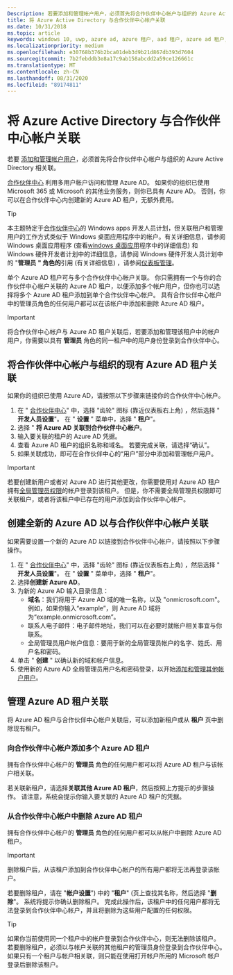 ```yaml
---
Description: 若要添加和管理帐户用户，必须首先将合作伙伴中心帐户与组织的 Azure Active Directory 相关联。
title: 将 Azure Active Directory 与合作伙伴中心帐户关联
ms.date: 10/31/2018
ms.topic: article
keywords: windows 10, uwp, azure ad, azure 租户, aad 租户, azure ad 租户, 租户管理, 租户
ms.localizationpriority: medium
ms.openlocfilehash: e30768b376b2bca01deb3d9b21d867db393d7604
ms.sourcegitcommit: 7b2febddb3e8a17c9ab158abcdd2a59ce126661c
ms.translationtype: MT
ms.contentlocale: zh-CN
ms.lasthandoff: 08/31/2020
ms.locfileid: "89174811"
---
```

# <a name="associate-azure-active-directory-with-your-partner-center-account"></a>将 Azure Active Directory 与合作伙伴中心帐户关联

若要 [添加和管理帐户用户](add-users-groups-and-azure-ad-applications.md)，必须首先将合作伙伴中心帐户与组织的 Azure Active Directory 相关联。 

[合作伙伴中心](https://partner.microsoft.com/dashboard) 利用多用户帐户访问和管理 Azure AD。 如果你的组织已使用 Microsoft 365 或 Microsoft 的其他业务服务，则你已具有 Azure AD。 否则，你可以在合作伙伴中心内创建新的 Azure AD 租户，无额外费用。

> [!TIP]
> 本主题特定于[合作伙伴中心](https://partner.microsoft.com/dashboard)的 Windows apps 开发人员计划，但关联租户和管理用户的工作方式类似于 Windows 桌面应用程序中的帐户。有关详细信息，请参阅 Windows 桌面应用程序 (查看[windows 桌面应用](/windows/desktop/appxpkg/windows-desktop-application-program#add-and-manage-account-users)程序中的详细信息) 和 Windows 硬件开发者计划中的详细信息，请参阅 Windows 硬件开发人员计划中的 "**管理员** **" 角色的**引用 (有关详细信息) ，请参阅[仪表板管理](/windows-hardware/drivers/dashboard/dashboard-administration)。

单个 Azure AD 租户可与多个合作伙伴中心帐户关联。 你只需拥有一个与你的合作伙伴中心帐户关联的 Azure AD 租户，以便添加多个帐户用户，但你也可以选择将多个 Azure AD 租户添加到单个合作伙伴中心帐户。 具有合作伙伴中心帐户中的管理员角色的任何用户都可以在该帐户中添加和删除 Azure AD 租户。

> [!IMPORTANT]
> 将合作伙伴中心帐户与 Azure AD 租户关联后，若要添加和管理该租户中的帐户用户，你需要以具有 **管理员** 角色的同一租户中的用户身份登录到合作伙伴中心。


## <a name="associate-your-partner-center-account-with-your-organizations-existing-azure-ad-tenant"></a>将合作伙伴中心帐户与组织的现有 Azure AD 租户关联

如果你的组织已使用 Azure AD，请按照以下步骤来链接你的合作伙伴中心帐户。

1.  在 " [合作伙伴中心](https://partner.microsoft.com/dashboard)" 中，选择 "齿轮" 图标 (靠近仪表板右上角) ，然后选择 " **开发人员设置**"。 在 " **设置** " 菜单中，选择 " **租户**"。
2.  选择 " **将 Azure AD 关联到合作伙伴中心帐户**。
3.  输入要关联的租户的 Azure AD 凭据。
4.  查看 Azure AD 租户的组织名称和域名。 若要完成关联，请选择“确认”。
5.  如果关联成功，即可在合作伙伴中心的“用户”部分中添加和管理帐户用户。

> [!IMPORTANT]
> 若要创建新用户或者对 Azure AD 进行其他更改，你需要使用对 Azure AD 租户拥有[全局管理员权限](/azure/active-directory/users-groups-roles/directory-assign-admin-roles)的帐户登录到该租户。 但是，你不需要全局管理员权限即可关联租户，或者将该租户中已存在的用户添加到合作伙伴中心帐户。


## <a name="create-a-brand-new-azure-ad-to-associate-with-your-partner-center-account"></a>创建全新的 Azure AD 以与合作伙伴中心帐户关联

如果需要设置一个新的 Azure AD 以链接到合作伙伴中心帐户，请按照以下步骤操作。

1.  在 " [合作伙伴中心](https://partner.microsoft.com/dashboard)" 中，选择 "齿轮" 图标 (靠近仪表板右上角) ，然后选择 " **开发人员设置**"。 在 " **设置** " 菜单中，选择 " **租户**"。
2.  选择**创建新 Azure AD**。
3.  为新的 Azure AD 输入目录信息：
    - **域名**：我们将用于 Azure AD 域的唯一名称，以及 "onmicrosoft.com"。 例如，如果你输入“example”，则 Azure AD 域将为“example.onmicrosoft.com”。
    - 联系人电子邮件：电子邮件地址，我们可以在必要时就帐户相关事宜与你联系。
    - 全局管理员用户帐户信息：要用于新的全局管理员帐户的名字、姓氏、用户名和密码。
4.  单击 " **创建** " 以确认新的域和帐户信息。
5.  使用新的 Azure AD 全局管理员用户名和密码登录，以开始[添加和管理其他帐户用户](add-users-groups-and-azure-ad-applications.md)。


## <a name="manage-azure-ad-tenant-associations"></a>管理 Azure AD 租户关联

将 Azure AD 租户与合作伙伴中心帐户关联后，可以添加新租户或从 **租户** 页中删除现有租户。


### <a name="add-multiple-azure-ad-tenants-to-your-partner-center-account"></a>向合作伙伴中心帐户添加多个 Azure AD 租户

拥有合作伙伴中心帐户的 **管理员** 角色的任何用户都可以将 Azure AD 租户与该帐户相关联。

若关联新租户，请选择**关联其他 Azure AD 租户**，然后按照上方提示的步骤操作。 请注意，系统会提示你输入要关联的 Azure AD 租户的凭据。


### <a name="remove-an-azure-ad-tenant-from-your-partner-center-account"></a>从合作伙伴中心帐户中删除 Azure AD 租户

拥有合作伙伴中心帐户的 **管理员** 角色的任何用户都可以从帐户中删除 Azure AD 租户。

> [!IMPORTANT]
> 删除租户后，从该租户添加到合作伙伴中心帐户的所有用户都将无法再登录该帐户。 

若要删除租户，请在 "**帐户设置**") 中的 "**租户**" (页上查找其名称，然后选择 "**删除**"。 系统将提示你确认删除租户。 完成此操作后，该租户中的任何用户都将无法登录到合作伙伴中心帐户，并且将删除为这些用户配置的任何权限。

> [!TIP]
> 如果你当前使用同一个租户中的帐户登录到合作伙伴中心，则无法删除该租户。 若要删除租户，必须以与帐户关联的其他租户的管理员身份登录到合作伙伴中心。 如果只有一个租户与帐户相关联，则只能在使用打开帐户所用的 Microsoft 帐户登录后删除该租户。